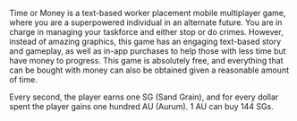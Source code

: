 Time or Money is a text-based worker placement mobile multiplayer game, where you are a superpowered individual in an alternate future. You are in charge in managing your taskforce and either stop or do crimes. However, instead of amazing graphics, this game has an engaging text-based story and gameplay, as well as in-app purchases to help those with less time but have money to progress. This game is absolutely free, and everything that can be bought with money can also be obtained given a reasonable amount of time.

Every second, the player earns one SG (Sand Grain), and for every dollar spent the player gains one hundred AU (Aurum). 1 AU can buy 144 SGs.